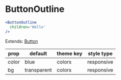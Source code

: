 # ButtonOutline

```.jsx
<ButtonOutline
  children='Hello'
/>
```

Extends: [Button](/components/Button)

prop | default | theme key | style type
---|---|---|---
color | blue | colors | responsive
bg | transparent | colors | responsive